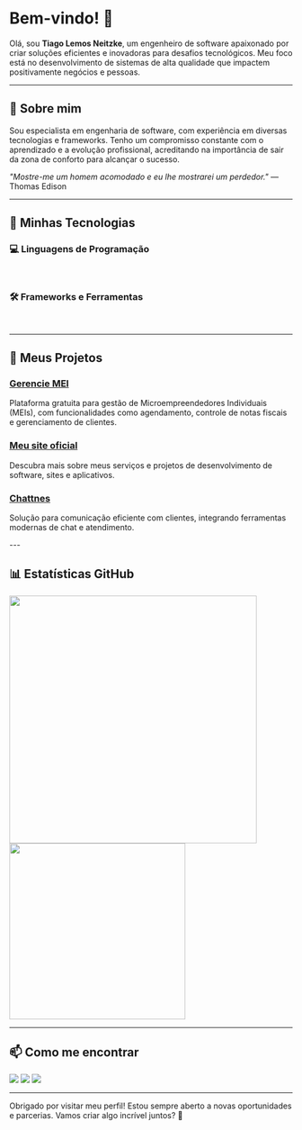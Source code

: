 # Bem-vindo! 👋

Olá, sou **Tiago Lemos Neitzke**, um engenheiro de software apaixonado por criar soluções eficientes e inovadoras para desafios tecnológicos. Meu foco está no desenvolvimento de sistemas de alta qualidade que impactem positivamente negócios e pessoas.

---

## 🌟 Sobre mim
Sou especialista em engenharia de software, com experiência em diversas tecnologias e frameworks. Tenho um compromisso constante com o aprendizado e a evolução profissional, acreditando na importância de sair da zona de conforto para alcançar o sucesso.

*"Mostre-me um homem acomodado e eu lhe mostrarei um perdedor."* — Thomas Edison

---

## 🚀 Minhas Tecnologias
### 💻 Linguagens de Programação
<div>
  <img src="https://img.shields.io/badge/PHP-%20?style=flat-square&logo=php&logoColor=white&color=777BB4" height="16" />
  <img src="https://img.shields.io/badge/JAVASCRIPT-%20?style=flat-square&logo=javascript&logoColor=white&color=F7DF1E" height="16" />
  <img src="https://img.shields.io/badge/DART-%20?style=flat-square&logo=dart&logoColor=white&color=0175C2" height="16" />
  <img src="https://img.shields.io/badge/TYPESCRIPT-%20?style=flat-square&logo=typescript&logoColor=white&color=3178C6" height="16" />
  <img src="https://img.shields.io/badge/SQL-%20?style=flat-square&logo=mysql&logoColor=white&color=4479A1" height="16"/>
</div>

### 🛠️ Frameworks e Ferramentas
<div>
  <img src="https://img.shields.io/badge/LARAVEL-%20?style=flat-square&logo=laravel&logoColor=white&color=FF2D20" height="16" />
  <img src="https://img.shields.io/badge/VUE.JS-%20?style=flat-square&logo=vue.js&logoColor=white&color=4FC08D" height="16" />
  <img src="https://img.shields.io/badge/FLUTTER-%20?style=flat-square&logo=flutter&logoColor=white&color=02569B" height="16" />
  <img src="https://img.shields.io/badge/TAILWIND-%20?style=flat-square&logo=Tailwind%20CSS&logoColor=white&color=06B6D4" height="16" />
  <img src="https://img.shields.io/badge/BOOTSTRAP-%20?style=flat-square&logo=bootstrap&logoColor=white&color=7952B3" height="16" />
</div>

---
## 🚀 Meus Projetos
### [Gerencie MEI](https://www.gerenciemei.com.br)
<div>
  <p>Plataforma gratuita para gestão de Microempreendedores Individuais (MEIs), com funcionalidades como agendamento, controle de notas fiscais e gerenciamento de clientes.</p>
</div>

### [Meu site oficial](https://www.tiagoneitzke.com.br)
<div>
  <p>Descubra mais sobre meus serviços e projetos de desenvolvimento de software, sites e aplicativos.</p>
</div>

### [Chattnes](https://chat.tiagoneitzke.com.br)
<div>
  <p>Solução para comunicação eficiente com clientes, integrando ferramentas modernas de chat e atendimento.</p>
</div>
---

## 📊 Estatísticas GitHub
<div>
    <img src="https://github-readme-stats.vercel.app/api?username=TiagoLemosNeitzke&show_icons=true&include_all_commits=true&line_height=20&hide_border=true&theme=graywhite" width="440"/>
    <img src="https://github-readme-stats.vercel.app/api/top-langs/?username=TiagoLemosNeitzke&layout=compact&theme=graywhite&hide_border=true" width="313" />
</div>

---

## 📫 Como me encontrar
<div> 
  <a href="https://www.linkedin.com/in/tiago-lemos-neitzke/" target="_blank"><img src="https://img.shields.io/badge/-LinkedIn-%230077B5?style=for-the-badge&logo=linkedin&logoColor=white" target="_blank"></a> 
  <a href="https://wa.me/5567920018319" target="_blank"><img src="https://img.shields.io/badge/-WhatsApp-%25D366?style=for-the-badge&logo=whatsapp&logoColor=white" target="_blank"></a>
  <a href="mailto:contato@tiagoneitzke.com.br" target="_blank"><img src="https://img.shields.io/badge/-Email-%23D14836?style=for-the-badge&logo=gmail&logoColor=white" target="_blank"></a>
</div>

---

Obrigado por visitar meu perfil! Estou sempre aberto a novas oportunidades e parcerias. Vamos criar algo incrível juntos? 🚀
